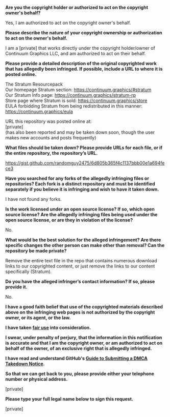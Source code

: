 **Are you the copyright holder or authorized to act on the copyright owner's behalf?**

Yes, I am authorized to act on the copyright owner's behalf.

**Please describe the nature of your copyright ownership or authorization to act on the owner's behalf.**

I am a [private] that works directly under the copyright holder/owner of Continuum Graphics LLC, and am authorized to act on their behalf.

**Please provide a detailed description of the original copyrighted work that has allegedly been infringed. If possible, include a URL to where it is posted online.**

The Stratum Resourcepack  
Our homepage Stratum section: https://continuum.graphics/#stratum  
Our Stratum Info page: https://continuum.graphics/stratum-rp  
Store page where Stratum is sold: https://continuum.graphics/store  
EULA forbidding Stratum from being redistributed in this manner: https://continuum.graphics/eula  

URL this repository was posted online at:  
[private]  
(has also been reported and may be taken down soon, though the user makes new accounts and posts frequently)

**What files should be taken down? Please provide URLs for each file, or if the entire repository, the repository’s URL.**

https://gist.github.com/randomguy2475/6d805b365f4c1137bbb00e1a694fece3

**Have you searched for any forks of the allegedly infringing files or repositories? Each fork is a distinct repository and must be identified separately if you believe it is infringing and wish to have it taken down.**

I have not found any forks.

**Is the work licensed under an open source license? If so, which open source license? Are the allegedly infringing files being used under the open source license, or are they in violation of the license?**

No.

**What would be the best solution for the alleged infringement? Are there specific changes the other person can make other than removal? Can the repository be made private?**

Remove the entire text file in the repo that contains numerous download links to our copyrighted content, or just remove the links to our content specifically (Stratum).

**Do you have the alleged infringer’s contact information? If so, please provide it.**

No.

**I have a good faith belief that use of the copyrighted materials described above on the infringing web pages is not authorized by the copyright owner, or its agent, or the law.**

**I have taken <a href="https://www.lumendatabase.org/topics/22">fair use</a> into consideration.**

**I swear, under penalty of perjury, that the information in this notification is accurate and that I am the copyright owner, or am authorized to act on behalf of the owner, of an exclusive right that is allegedly infringed.**

**I have read and understand GitHub's <a href="https://help.github.com/articles/guide-to-submitting-a-dmca-takedown-notice/">Guide to Submitting a DMCA Takedown Notice</a>.**

**So that we can get back to you, please provide either your telephone number or physical address.**

[private]

**Please type your full legal name below to sign this request.**

[private]
